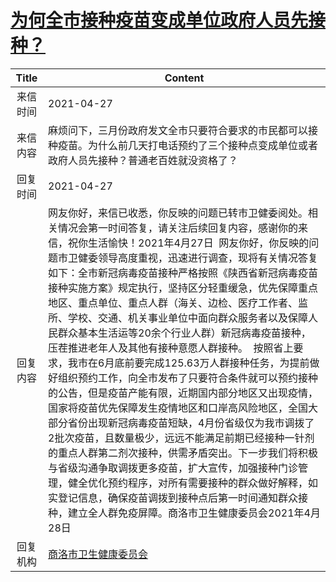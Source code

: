 # <a href="http://www.shangluo.gov.cn/zmhd/ldxxxx.jsp?urltype=leadermail.LeaderMailContentUrl&wbtreeid=1112&leadermailid=7197">为何全市接种疫苗变成单位政府人员先接种？</a>
| Title |                                                                                                                                                                                                                                                                                             Content                                                                                                                                                                                                                                                                                             |
|:-----:|-------------------------------------------------------------------------------------------------------------------------------------------------------------------------------------------------------------------------------------------------------------------------------------------------------------------------------------------------------------------------------------------------------------------------------------------------------------------------------------------------------------------------------------------------------------------------------------------------|
| 来信时间  | 2021-04-27                                                                                                                                                                                                                                                                                                                                                                                                                                                                                                                                                                                      |
| 来信内容  | 麻烦问下，三月份政府发文全市只要符合要求的市民都可以接种疫苗。为什么前几天打电话预约了三个接种点变成单位或者政府人员先接种？普通老百姓就没资格了？                                                                                                                                                                                                                                                                                                                                                                                                                                                                                                                       |
| 回复时间  | 2021-04-27                                                                                                                                                                                                                                                                                                                                                                                                                                                                                                                                                                                      |
| 回复内容  | 网友你好，来信已收悉，你反映的问题已转市卫健委阅处。相关情况会第一时间答复，请关注后续回复内容，感谢你的来信，祝你生活愉快！2021年4月27日  网友你好，你反映的问题市卫健委领导高度重视，迅速进行调查，现将有关情况答复如下：全市新冠病毒疫苗接种严格按照《陕西省新冠病毒疫苗接种实施方案》规定执行，坚持区分轻重缓急，优先保障重点地区、重点单位、重点人群（海关、边检、医疗工作者、监所、学校、交通、机关事业单位中面向群众服务者以及保障人民群众基本生活运等20余个行业人群）新冠病毒疫苗接种，压茬推进老年人及其他有接种意愿人群接种。  按照省上要求，我市在6月底前要完成125.63万人群接种任务，为提前做好组织预约工作，向全市发布了只要符合条件就可以预约接种的公告，但是疫苗产能有限，近期国内部分地区又出现疫情，国家将疫苗优先保障发生疫情地区和口岸高风险地区，全国大部分省份出现新冠病毒疫苗短缺，4月份省级仅为我市调拨了2批次疫苗，且数量极少，远远不能满足前期已经接种一针剂的重点人群第二剂次接种，供需矛盾突出。下一步我们将积极与省级沟通争取调拨更多疫苗，扩大宣传，加强接种门诊管理，健全优化预约程序，对所有需要接种的群众做好解释，如实登记信息，确保疫苗调拨到接种点后第一时间通知群众接种，建立全人群免疫屏障。商洛市卫生健康委员会2021年4月28日 |
| 回复机构  | <a href="../../category/agencies/商洛市卫生健康委员会.md">商洛市卫生健康委员会</a>                                                                                                                                                                                                                                                                                                                                                                                                                                                                                                                                  |